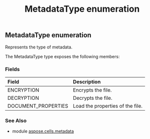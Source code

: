 ﻿---
title: MetadataType enumeration
second_title: Aspose.Cells for Python via .NET API References
description: 
type: docs
weight: 30
url: /aspose.cells.metadata/metadatatype/
is_root: false
---

## MetadataType enumeration

Represents the type of metadata.



The MetadataType type exposes the following members:

### Fields
| Field | Description |
| :- | :- |
| ENCRYPTION | Encrypts the file. |
| DECRYPTION | Decrypts the file. |
| DOCUMENT_PROPERTIES | Load the properties of the file. |



### See Also
* module [aspose.cells.metadata](..)
